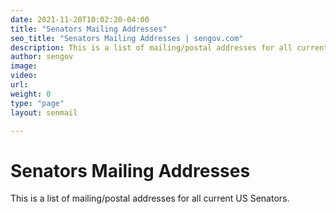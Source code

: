 ```yaml
---
date: 2021-11-20T10:02:20-04:00
title: "Senators Mailing Addresses"
seo_title: "Senators Mailing Addresses | sengov.com"
description: This is a list of mailing/postal addresses for all current US Senators.
author: sengov
image:
video:
url:
weight: 0
type: "page"
layout: senmail

---
```

# Senators Mailing Addresses
This is a list of mailing/postal addresses for all current US Senators.
